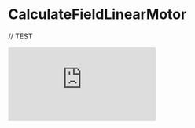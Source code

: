 # CalculateFieldLinearMotor
// TEST

![alt tag](https://github.com/AlexTsiganov/CalculateFieldLinearMotor/blob/master/Pdf/Inductor_model.pdf)
